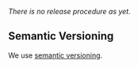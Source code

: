 *There is no release procedure as yet.*

Semantic Versioning
-------------------

We use [semantic versioning](http://semver.org).

